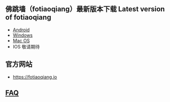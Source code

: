
## 佛跳墙（fotiaoqiang）最新版本下载 Latest version of fotiaoqiang</a>
- <a href="https://github.com/getfotiaoqiang/download/releases/download/v2.0.6/fotiaoqiang-v2.0.6.apk"> Android </a>
- <a href="https://github.com/getfotiaoqiang/download/releases/download/v2.0.6/fotiaoqiang-2.0.6-Setup.exe"> Windows </a>
- <a href="https://github.com/getfotiaoqiang/download/releases/download/v2.0.5/fotiaoqiang_darwin_macosv2.0.5_install.dmg"> Mac OS </a>
- IOS 敬请期待

## 官方网站
- https://fotiaoqiang.io


## <a href="https://github.com/getfotiaoqiang/fotiaoqiang/wiki/FAQ">FAQ</a>
